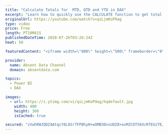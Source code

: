 ```yaml
---
title: "Calculate Totals for  MTD, QTD and YTD in DAX"
excerpt: "Learn how to quickly use the CALCULATE function to get total from year to date, month to date and quarter to date in Power BI using a Calendar table and time intelligence functions in DAX."
originalUrl: https://youtube.com/watch?v=qiLjmKoP9ag
type: video
price: Free
length: PT10M41S
publishedDateTime: 2020-07-26T03:26:24Z
heat: 50

featuredContent: "<iframe width=\"800\" height=\"500\" frameborder=\"0\" src=\"https://www.youtube.com/embed/qiLjmKoP9ag\" allow=\"accelerometer; autoplay; encrypted-media; gyroscope; picture-in-picture\" allowfullscreen></iframe>"

provider:
  name: Absent Data Channel
  domain: absentdata.com

topics:
  - Power BI
  - DAX

images:
  - url: https://i.ytimg.com/vi/qiLjmKoP9ag/hqdefault.jpg
    width: 480
    height: 360
    isCached: true

secured: "zVwhRWJQDZ4AtqcY8L8SrTFPBhyH+wOMB3DnsUDZ8+avMZCOT56XcRTEUzTE/3pG5aUa5wJ4L6f5Md1SLFsJsrZX03FYlAMeDxgZYTVKz8l8nrG2Md1nX9gsuIDObjYfxSv5ABgDFdMaDZTnGLJ27YEQd06XOaCjW/tCySbFsaIblZG15R4cVSFHivop8Fq3oB+sDBBvVEx5obFlTSBTStgalImz50ds3159mIdghmXl3tuU84/qug0TqOR4Xf84yWUjCxeJkURASZkT6zBUWEinC8GGspwyBW4X0nP+dHFZV0umaLvjOk5XV/NBpgJjYCJMolBPqsHCmQ1vN+v2vIGbVZT8eiRseWBSbvmjll8dRSQxVrP9Bfw23ye7de1QZtAo9RWTr/c+tKca5BJokuEMMjaaTqWQLBUBkLNORzA=;J7164PXD6NYqmCFwBZclXA=="
---
```


